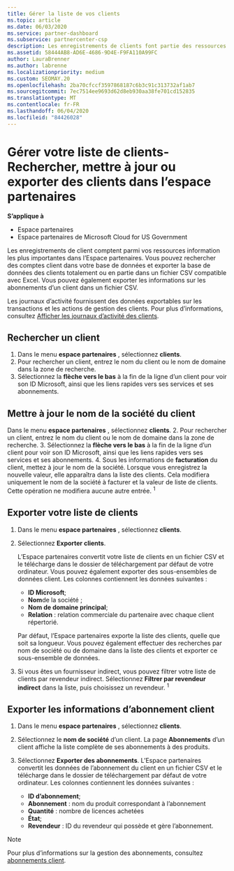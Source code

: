 ```yaml
---
title: Gérer la liste de vos clients
ms.topic: article
ms.date: 06/03/2020
ms.service: partner-dashboard
ms.subservice: partnercenter-csp
description: Les enregistrements de clients font partie des ressources d’informations les plus importantes. Découvrez comment afficher, Rechercher, mettre à jour & exporter des informations dans votre liste de clients de l’espace partenaires.
ms.assetid: 58444AB8-AD6E-4686-9D4E-F9FA110A99FC
author: LauraBrenner
ms.author: labrenne
ms.localizationpriority: medium
ms.custom: SEOMAY.20
ms.openlocfilehash: 2ba70cfccf3597868187c6b3c91c313732af1ab7
ms.sourcegitcommit: 7ec7514ee9693d62d8eb930aa38fe701cd152835
ms.translationtype: MT
ms.contentlocale: fr-FR
ms.lasthandoff: 06/04/2020
ms.locfileid: "84426028"
---
```

# <a name="manage-your-customer-list---search-update-or-export-customers-in-partner-center"></a>Gérer votre liste de clients-Rechercher, mettre à jour ou exporter des clients dans l’espace partenaires

**S’applique à**

- Espace partenaires
- Espace partenaires de Microsoft Cloud for US Government

Les enregistrements de client comptent parmi vos ressources information les plus importantes dans l’Espace partenaires. Vous pouvez rechercher des comptes client dans votre base de données et exporter la base de données des clients totalement ou en partie dans un fichier&nbsp;CSV compatible avec Excel. Vous pouvez également exporter les informations sur les abonnements d’un client dans un fichier&nbsp;CSV.

Les journaux d’activité fournissent des données exportables sur les transactions et les actions de gestion des clients. Pour plus d’informations, consultez [Afficher les journaux d’activité des clients](activity-logs.md).

## <a name="search-for-a-customer"></a>Rechercher un client

1.  Dans le menu **espace partenaires** , sélectionnez **clients**.
2.  Pour rechercher un client, entrez le nom du client ou le nom de domaine dans la zone de recherche.
3.  Sélectionnez la **flèche vers le bas** à la fin de la ligne d’un client pour voir son ID&nbsp;Microsoft, ainsi que les liens rapides vers ses services et ses abonnements.

## <a name="update-a-customers-company-name"></a>Mettre à jour le nom de la société du client

Dans le menu **espace partenaires** , sélectionnez **clients**.
2.  Pour rechercher un client, entrez le nom du client ou le nom de domaine dans la zone de recherche.
3.  Sélectionnez la **flèche vers le bas** à la fin de la ligne d’un client pour voir son ID&nbsp;Microsoft, ainsi que les liens rapides vers ses services et ses abonnements.
4.  Sous les informations de **facturation** du client, mettez à jour le nom de la société. Lorsque vous enregistrez la nouvelle valeur, elle apparaîtra dans la liste des clients. Cela modifiera uniquement le nom de la société à facturer et la valeur de liste de clients. Cette opération ne modifiera aucune autre entrée.
<sup>1</sup>
## <a name="export-your-customer-list"></a>Exporter votre liste de clients

1. Dans le menu **espace partenaires** , sélectionnez **clients**.
2. Sélectionnez **Exporter clients**.

   L’Espace partenaires convertit votre liste de clients en un fichier&nbsp;CSV et le télécharge dans le dossier de téléchargement par défaut de votre ordinateur. Vous pouvez également exporter des sous-ensembles de données client. Les colonnes contiennent les données suivantes&nbsp;:

   - **ID Microsoft**;
   - **Nom**de la société ;
   - **Nom de domaine principal**;
   - **Relation**&nbsp;: relation commerciale du partenaire avec chaque client répertorié.

    Par défaut, l’Espace partenaires exporte la liste des clients, quelle que soit sa longueur. Vous pouvez également effectuer des recherches par nom de société ou de domaine dans la liste des clients et exporter ce sous-ensemble de données.

3. Si vous êtes un fournisseur indirect, vous pouvez filtrer votre liste de clients par revendeur indirect. Sélectionnez **Filtrer par revendeur indirect** dans la liste, puis choisissez un revendeur.
<sup>1</sup>

## <a name="export-customer-subscription-information"></a>Exporter les informations d’abonnement client

1. Dans le menu **espace partenaires** , sélectionnez **clients**.

2. Sélectionnez le **nom de société** d’un client. La page **Abonnements** d’un client affiche la liste complète de ses abonnements à des produits.

3. Sélectionnez **Exporter des abonnements**. L’Espace partenaires convertit les données de l’abonnement du client en un fichier&nbsp;CSV et le télécharge dans le dossier de téléchargement par défaut de votre ordinateur. Les colonnes contiennent les données suivantes&nbsp;:
   - **ID d’abonnement**;
   - **Abonnement**&nbsp;: nom du produit correspondant à l’abonnement
   - **Quantité**&nbsp;: nombre de licences achetées
   - **État**;
   - **Revendeur**&nbsp;: ID du revendeur qui possède et gère l’abonnement.

> [!NOTE]  
> Pour plus d’informations sur la gestion des abonnements, consultez [abonnements client](customer-subscriptions.md).
